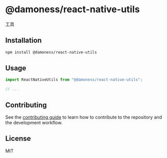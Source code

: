 # @damoness/react-native-utils

工具

## Installation

```sh
npm install @damoness/react-native-utils
```

## Usage

```js
import ReactNativeUtils from "@damoness/react-native-utils";

// ...

```

## Contributing

See the [contributing guide](CONTRIBUTING.md) to learn how to contribute to the repository and the development workflow.

## License

MIT
